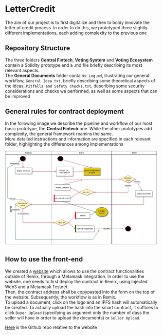 # LetterCredit

The aim of our project is to first digitalize and then to boldy innovate the letter of credit process. In order to do this, we prototyped three slightly different implementations, each adding complexity to the previous one 

## Repository Structure
The three folders **Central Fintech**, **Voting System** and **Voting Ecosystem** contain a Solidity prototype and a .md file briefly describing its most relevant aspects. <br/>
The **General Documents** folder contains: `Log.md`, illustrating our general workflow, `General Idea.txt`, briefly describing some theoretical aspects of the ideas, `Pitfalls and Safety checks.txt`, describing some security considerations and checks we performed, as well as some aspects that can be improved

## General rules for contract deployment

In the following image we describe the pipeline and workflow of our most basic prototype, the **Central Fintech** one. While the other prototypes add complexity, the general framework reamins the same. <br/>
More detailed instructions and information are specified in each relevant folder, highlighting the differences among implementations


![plot](https://github.com/CaterinaFabbri/LetterCredit/blob/main/Documents%20and%20Images/Basic%20Structure.jpg)


## How to use the front-end
We created a [website](https://eth-app-voting.yenerk95.vercel.app/) which allows to use the contract functionalities outside of Remix, through a Metamask integration.
In order to use the website, one needs to first deploy the contract in Remix, using Injected Web3 and a Metamask Testnet. <br/>
Then, the contract address shall be copypasted into the form on the top of the website. Subsequently, the workflow is as in Remix. <br/>
To upload a document, click on the logo and an IPFS hash will automatically be created. To actually upload the hash into the smart contract, it suffices to click `Buyer Upload` (specifying as argument only the number of days the seller will have in order to upload the documents) or `Seller Upload`.


[Here](https://github.com/yenerk95/eth-app) is the Github repo relative to the website

